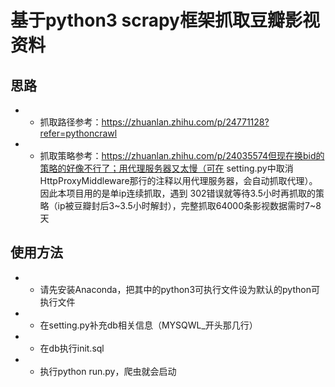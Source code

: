 # 基于python3 scrapy框架抓取豆瓣影视资料
## 思路
* * 抓取路径参考：https://zhuanlan.zhihu.com/p/24771128?refer=pythoncrawl
* * 抓取策略参考：https://zhuanlan.zhihu.com/p/24035574但现在换bid的策略的好像不行了；用代理服务器又太慢（可在
setting.py中取消HttpProxyMiddleware那行的注释以用代理服务器，会自动抓取代理）。因此本项目用的是单ip连续抓取，遇到
302错误就等待3.5小时再抓取的策略（ip被豆瓣封后3~3.5小时解封），完整抓取64000条影视数据需时7~8天

## 使用方法
* * 请先安装Anaconda，把其中的python3可执行文件设为默认的python可执行文件
* * 在setting.py补充db相关信息（MYSQWL_开头那几行）
* * 在db执行init.sql
* * 执行python run.py，爬虫就会启动

